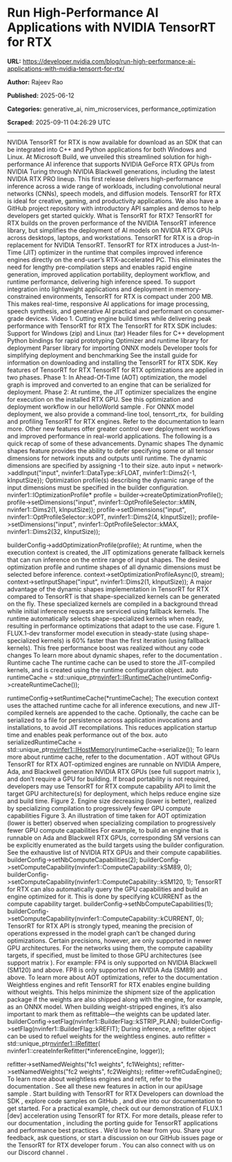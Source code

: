 # Run High-Performance AI Applications with NVIDIA TensorRT for RTX

**URL:** https://developer.nvidia.com/blog/run-high-performance-ai-applications-with-nvidia-tensorrt-for-rtx/

**Author:** Rajeev Rao

**Published:** 2025-06-12

**Categories:** generative_ai, nim_microservices, performance_optimization

**Scraped:** 2025-09-11 04:26:29 UTC

---

NVIDIA TensorRT for RTX is now
available for download
as an SDK that can be integrated into C++ and Python applications for both Windows and Linux. At Microsoft Build, we
unveiled
this streamlined solution for high-performance AI inference that supports NVIDIA GeForce RTX GPUs from NVIDIA Turing through NVIDIA Blackwell generations, including the latest NVIDIA RTX PRO lineup.
This first release delivers high-performance inference across a wide range of workloads, including convolutional neural networks (CNNs), speech models, and diffusion models. TensorRT for RTX is ideal for creative, gaming, and productivity applications. We also have a
GitHub project repository
with introductory API samples and demos to help developers get started quickly.
What is TensorRT for RTX?
TensorRT for RTX builds on the proven performance of the
NVIDIA TensorRT
inference library, but simplifies the deployment of AI models on NVIDIA RTX GPUs across desktops, laptops, and workstations.
TensorRT for RTX is a drop-in replacement for NVIDIA TensorRT. TensorRT for RTX introduces a Just-In-Time (JIT) optimizer in the runtime that compiles improved inference engines directly on the end-user’s RTX-accelerated PC. This eliminates the need for lengthy pre-compilation steps and enables rapid engine generation, improved application portability, deployment workflow, and runtime performance, delivering high inference speed.
To support integration into lightweight applications and deployment in memory-constrained environments, TensorRT for RTX is compact under 200 MB.
This makes real-time, responsive AI applications for image processing, speech synthesis, and generative AI practical and performant on consumer-grade devices.
Video 1. Cutting engine build times while delivering peak performance with TensorRT for RTX
The TensorRT for RTX SDK includes:
Support for Windows (zip) and Linux (tar)
Header files for C++ development
Python bindings for rapid prototyping
Optimizer and runtime library for deployment
Parser library for importing ONNX models
Developer tools for simplifying deployment and benchmarking
See the
install guide
for information on downloading and installing the TensorRT for RTX SDK.
Key features of TensorRT for RTX
TensorRT for RTX optimizations are applied in two phases.
Phase 1: In Ahead-Of-Time (AOT) optimization, the model graph is improved and converted to an engine that can be serialized for deployment.
Phase 2: At runtime, the JIT optimizer specializes the engine for execution on the installed RTX GPU.
See this optimization and deployment workflow in our
helloWorld sample
.
For ONNX model deployment, we also provide a command-line tool, tensorrt_rtx,  for building and profiling TensorRT for RTX engines. Refer to the
documentation
to learn more.
Other new features offer greater control over deployment workflows and improved performance in real-world applications. The following is a quick recap of some of these advancements.
Dynamic shapes
The dynamic shapes feature provides the ability to defer specifying some or all tensor dimensions for network inputs and outputs until runtime.
The dynamic dimensions are specified by assigning
-1
to their size.
auto input = network->addInput("input", nvinfer1::DataType::kFLOAT, nvinfer1::Dims2{-1, kInputSize});
Optimization profile(s) describing the dynamic range of the input dimensions must be specified in the builder configuration.
nvinfer1::IOptimizationProfile* profile = builder->createOptimizationProfile();
profile->setDimensions("input", nvinfer1::OptProfileSelector::kMIN, nvinfer1::Dims2(1, kInputSize));
profile->setDimensions("input", nvinfer1::OptProfileSelector::kOPT, nvinfer1::Dims2(4, kInputSize));
profile->setDimensions("input", nvinfer1::OptProfileSelector::kMAX, nvinfer1::Dims2(32, kInputSize));

builderConfig->addOptimizationProfile(profile);
At runtime, when the execution context is created, the JIT optimizations generate fallback kernels that can run inference on the entire range of input shapes. The desired optimization profile and runtime shapes of all dynamic dimensions must be selected before inference.
context->setOptimizationProfileAsync(0, stream);
context->setInputShape("input", nvinfer1::Dims2(1, kInputSize));
A major advantage of the dynamic shapes implementation in TensorRT for RTX compared to TensorRT is that shape-specialized kernels can be generated on the fly. These specialized kernels are compiled in a background thread while ‌initial inference requests are serviced using fallback kernels. The runtime automatically selects shape-specialized kernels when ready, resulting in performance optimizations that adapt to the use case.
Figure 1. FLUX.1-dev transformer model execution in steady-state (using shape-specialized kernels) is 60% faster than the first iteration (using fallback kernels). This free performance boost was realized without any code changes
To learn more about dynamic shapes, refer to the
documentation
.
Runtime cache
The runtime cache can be used to store the JIT-compiled kernels, and is created using the runtime configuration object.
auto runtimeCache = 
std::unique_ptr<nvinfer1::IRuntimeCache>(runtimeConfig->createRuntimeCache());

runtimeConfig->setRuntimeCache(*runtimeCache);
The execution context uses the attached runtime cache for all inference executions, and new JIT-compiled kernels are appended to the cache. Optionally, the cache can be serialized to a file for persistence across application invocations and installations, to avoid JIT recompilations. This reduces application startup time and enables peak performance out of the box.
auto serializedRuntimeCache = 
std::unique_ptr<nvinfer1::IHostMemory>(runtimeCache->serialize());
To learn more about runtime cache, refer to the
documentation
.
AOT without GPUs
TensorRT for RTX AOT-optimized engines are runnable on NVIDIA Ampere, Ada, and Blackwell generation NVIDIA RTX GPUs (see full
support matrix
), and don’t require a GPU for building. If broad portability is not required, developers may use TensorRT for RTX compute capability API to limit the target
GPU architecture(s)
for deployment, which helps reduce engine size and build time.
Figure 2. Engine size decreasing (lower is better), realized by specializing compilation to progressively fewer GPU compute capabilities
Figure 3. An illustration of time taken for AOT optimization (lower is better) observed when specializing compilation to progressively fewer GPU compute capabilities
For example, to build an engine that is runnable on Ada and Blackwell RTX GPUs, corresponding SM versions can be explicitly enumerated as the build targets using the builder configuration. See the
exhaustive list
of NVIDIA RTX GPUs and their compute capabilities.
builderConfig->setNbComputeCapabilities(2);
builderConfig->setComputeCapability(nvinfer1::ComputeCapability::kSM89, 0);
builderConfig->setComputeCapability(nvinfer1::ComputeCapability::kSM120, 1);
TensorRT for RTX can also automatically query the GPU capabilities and build an engine optimized for it. This is done by specifying
kCURRENT
as the compute capability target.
builderConfig->setNbComputeCapabilities(1);
builderConfig->setComputeCapability(nvinfer1::ComputeCapability::kCURRENT, 0);
TensorRT for RTX API is strongly typed, meaning the precision of operations expressed in the model graph can’t be changed during optimizations. Certain precisions, however, are only supported in newer GPU architectures. For the networks using them, the compute capability targets, if specified, must be limited to those GPU architectures (see
support matrix
). For example:
FP4 is only supported on NVIDIA Blackwell (SM120) and above.
FP8 is only supported on NVIDIA Ada (SM89) and above.
To learn more about AOT optimizations, refer to the
documentation
.
Weightless engines and refit
TensorRT for RTX enables engine building without weights. This helps minimize the shipment size of the application package if the weights are also shipped along with the engine, for example, as an ONNX model.
When building weight-stripped engines, it’s also important to mark them as refittable—the weights can be updated later.
builderConfig->setFlag(nvinfer1::BuilderFlag::kSTRIP_PLAN);
builderConfig->setFlag(nvinfer1::BuilderFlag::kREFIT);
During inference, a refitter object can be used to refuel weights for the weightless engines.
auto refitter = std::unique_ptr<nvinfer1::IRefitter>(
nvinfer1::createInferRefitter(*inferenceEngine, logger));

refitter->setNamedWeights("fc1 weights", fc1Weights);
refitter->setNamedWeights("fc2 weights", fc2Weights);
refitter->refitCudaEngine();
To learn more about weightless engines and refit, refer to the
documentation
.
See all these new features in action in our
apiUsage sample
.
Start building with TensorRT for RTX
Developers can download the
SDK
, explore code samples on
GitHub
, and dive into our
documentation
to get started.
For a practical example, check out our
demonstration of FLUX.1 [dev]
acceleration using TensorRT for RTX.
For more details, please refer to our
documentation
, including the
porting guide for TensorRT applications
and
performance best practices
.
We’d love to hear from you. Share your feedback, ask questions, or start a discussion on our GitHub
issues page
or the
TensorRT for RTX developer forum
. You can also connect with us on our
Discord channel
.
